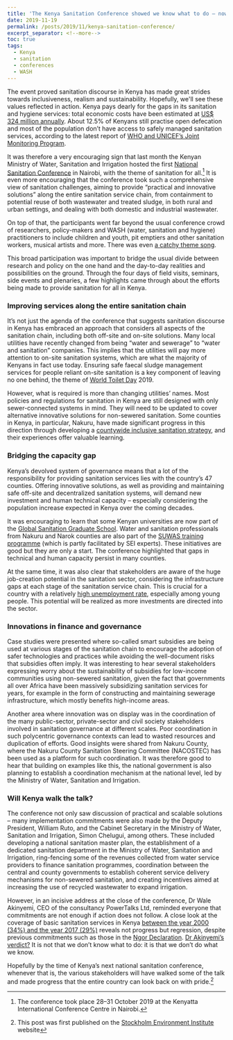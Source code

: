 ```yaml
---
title: 'The Kenya Sanitation Conference showed we know what to do – now it’s time to do it'
date: 2019-11-19
permalink: /posts/2019/11/kenya-sanitation-conference/
excerpt_separator: <!--more-->
toc: true
tags:
  - Kenya
  - sanitation
  - conferences
  - WASH
---
```


The event proved sanitation discourse in Kenya has made great strides towards inclusiveness, realism and sustainability. Hopefully, we'll see these values reflected in action. 
Kenya pays dearly for the gaps in its sanitation and hygiene services: total economic costs have been estimated at [US$ 324 million annually](https://www.wsp.org/sites/wsp.org/files/publications/WSP-ESI-Kenya-brochure.pdf). About 12.5% of Kenyans still practise open defecation and most of the population don’t have access to safely managed sanitation services, according to the latest report of [WHO and UNICEF’s Joint Monitoring Program](https://www.who.int/water_sanitation_health/publications/jmp-2019-full-report.pdf?ua=1).

<!--more-->

It was therefore a very encouraging sign that last month the Kenyan Ministry of Water, Sanitation and Irrigation hosted the first [National Sanitation Conference](https://sanitationconference.go.ke/) in Nairobi, with the theme of sanitation for all.[^1] It is even more encouraging that the conference took such a comprehensive view of sanitation challenges, aiming to provide “practical and innovative solutions” along the entire sanitation service chain, from containment to potential reuse of both wastewater and treated sludge, in both rural and urban settings, and dealing with both domestic and industrial wastewater.

On top of that, the participants went far beyond the usual conference crowd of researchers, policy-makers and WASH (water, sanitation and hygiene) practitioners to include children and youth, pit emptiers and other sanitation workers, musical artists and more. There was even [a catchy theme song](https://twitter.com/DanielDdiba/status/1189111955614765056?s=20).

This broad participation was important to bridge the usual divide between research and policy on the one hand and the day-to-day realities and possibilities on the ground. Through the four days of field visits, seminars, side events and plenaries, a few highlights came through about the efforts being made to provide sanitation for all in Kenya.

### Improving services along the entire sanitation chain
It’s not just the agenda of the conference that suggests sanitation discourse in Kenya has embraced an approach that considers all aspects of the sanitation chain, including both off-site and on-site solutions. Many local utilities have recently changed from being “water and sewerage” to “water and sanitation” companies. This implies that the utilities will pay more attention to on-site sanitation systems, which are what the majority of Kenyans in fact use today. Ensuring safe faecal sludge management services for people reliant on-site sanitation is a key component of leaving no one behind, the theme of [World Toilet Day](https://www.worldtoiletday.info/) 2019.

However, what is required is more than changing utilities’ names. Most policies and regulations for sanitation in Kenya are still designed with only sewer-connected systems in mind. They will need to be updated to cover alternative innovative solutions for non-sewered sanitation. Some counties in Kenya, in particular, Nakuru, have made significant progress in this direction through developing a [countywide inclusive sanitation strategy](https://www.esawas.org/index.php/news/46-nakuru-county-leads-with-sanitation-strategy), and their experiences offer valuable learning.

### Bridging the capacity gap
Kenya’s devolved system of governance means that a lot of the responsibility for providing sanitation services lies with the country’s 47 counties. Offering innovative solutions, as well as providing and maintaining safe off-site and decentralized sanitation systems, will demand new investment and human technical capacity ­­– especially considering the population increase expected in Kenya over the coming decades.

It was encouraging to learn that some Kenyan universities are now part of the [Global Sanitation Graduate School](https://sanitationeducation.org/). Water and sanitation professionals from Nakuru and Narok counties are also part of the [SUWAS training programme](https://www.sei.org/projects-and-tools/projects/international-training-programme-on-sustainable-urban-water-and-sanitation/) (which is partly facilitated by SEI experts). These initiatives are good but they are only a start. The conference highlighted that gaps in technical and human capacity persist in many counties.

At the same time, it was also clear that stakeholders are aware of the huge job-creation potential in the sanitation sector, considering the infrastructure gaps at each stage of the sanitation service chain. This is crucial for a country with a relatively [high unemployment rate](https://africacheck.org/2018/10/08/analysis-how-many-young-kenyans-are-unemployed-a-look-at-the-numbers/), especially among young people. This potential will be realized as more investments are directed into the sector.

### Innovations in finance and governance
Case studies were presented where so-called smart subsidies are being used at various stages of the sanitation chain to encourage the adoption of safer technologies and practices while avoiding the well-document risks that subsidies often imply. It was interesting to hear several stakeholders expressing worry about the sustainability of subsidies for low-income communities using non-sewered sanitation, given the fact that governments all over Africa have been massively subsidizing sanitation services for years, for example in the form of constructing and maintaining sewerage infrastructure, which mostly benefits high-income areas.

Another area where innovation was on display was in the coordination of the many public-sector, private-sector and civil society stakeholders involved in sanitation governance at different scales. Poor coordination in such polycentric governance contexts can lead to wasted resources and duplication of efforts. Good insights were shared from Nakuru County, where the Nakuru County Sanitation Steering Committee (NACOSTEC) has been used as a platform for such coordination. It was therefore good to hear that building on examples like this, the national government is also planning to establish a coordination mechanism at the national level, led by the Ministry of Water, Sanitation and Irrigation.

### Will Kenya walk the talk?
The conference not only saw discussion of practical and scalable solutions – many implementation commitments were also made by the Deputy President, William Ruto, and the Cabinet Secretary in the Ministry of Water, Sanitation and Irrigation, Simon Chelugui, among others. These included developing a national sanitation master plan, the establishment of a dedicated sanitation department in the Ministry of Water, Sanitation and Irrigation, ring-fencing some of the revenues collected from water service providers to finance sanitation programmes, coordination between the central and county governments to establish coherent service delivery mechanisms for non-sewered sanitation, and creating incentives aimed at increasing the use of recycled wastewater to expand irrigation.

However, in an incisive address at the close of the conference, Dr Wale Akinyemi, CEO of the consultancy PowerTalks Ltd, reminded everyone that commitments are not enough if action does not follow. A close look at the coverage of basic sanitation services in Kenya [between the year 2000 (34%) and the year 2017 (29%)](https://www.who.int/water_sanitation_health/publications/jmp-2019-full-report.pdf?ua=1) reveals not progress but regression, despite previous commitments such as those in the [Ngor Declaration](https://www.amcow-online.org/images/docs/ngor_declarations_signed.pdf). [Dr Akinyemi’s verdict?](https://twitter.com/DanielDdiba/status/1189879393587478529?s=20) It is not that we don’t know what to do: it is that we don’t do what we know.

Hopefully by the time of Kenya’s next national sanitation conference, whenever that is, the various stakeholders will have walked some of the talk and made progress that the entire country can look back on with pride.[^2]

[^1]: The conference took place 28–31 October 2019 at the Kenyatta International Conference Centre in Nairobi.
[^2]: This post was first published on the [Stockholm Environment Institute](https://www.sei.org/perspectives/kenya-sanitation-conference/) website